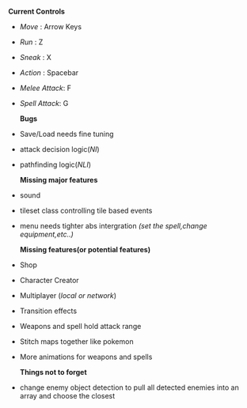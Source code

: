    **Current Controls**
- *Move* : Arrow Keys
- *Run* : Z
- *Sneak* : X
- *Action* : Spacebar
- *Melee Attack*: F
- *Spell Attack*: G

    **Bugs**  
- Save/Load needs fine tuning
- attack decision logic(*NI*)
- pathfinding logic(*NLI*)

    **Missing major features**
- sound
- tileset class controlling tile based events
- menu needs tighter abs intergration *(set the spell,change equipment,etc..)*

    **Missing features(or potential features)**
- Shop
- Character Creator
- Multiplayer (*local or network*)
- Transition effects
- Weapons and spell hold attack range
- Stitch maps together like pokemon
- More animations for weapons and spells

    **Things not to forget**
- change enemy object detection to pull all detected enemies into an array and choose the closest